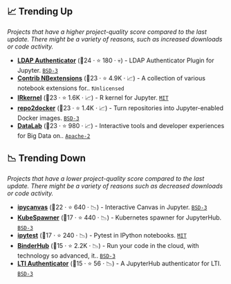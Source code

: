 ## 📈 Trending Up

_Projects that have a higher project-quality score compared to the last update. There might be a variety of reasons, such as increased downloads or code activity._

- <b><a href="https://github.com/jupyterhub/ldapauthenticator">LDAP Authenticator</a></b> (🥇24 ·  ⭐ 180 · 💀) - LDAP Authenticator Plugin for Jupyter. <code><a href="http://bit.ly/3aKzpTv">BSD-3</a></code>
- <b><a href="https://github.com/ipython-contrib/jupyter_contrib_nbextensions">Contrib NBextensions</a></b> (🥇23 ·  ⭐ 4.9K · 📈) - A collection of various notebook extensions for.. <code>❗Unlicensed</code>
- <b><a href="https://github.com/IRkernel/IRkernel">IRkernel</a></b> (🥇23 ·  ⭐ 1.6K · 📈) - R kernel for Jupyter. <code><a href="http://bit.ly/34MBwT8">MIT</a></code>
- <b><a href="https://github.com/jupyterhub/repo2docker">repo2docker</a></b> (🥈23 ·  ⭐ 1.4K · 📈) - Turn repositories into Jupyter-enabled Docker images. <code><a href="http://bit.ly/3aKzpTv">BSD-3</a></code>
- <b><a href="https://github.com/googledatalab/datalab">DataLab</a></b> (🥈23 ·  ⭐ 980 · 📈) - Interactive tools and developer experiences for Big Data on.. <code><a href="http://bit.ly/3nYMfla">Apache-2</a></code>

## 📉 Trending Down

_Projects that have a lower project-quality score compared to the last update. There might be a variety of reasons such as decreased downloads or code activity._

- <b><a href="https://github.com/martinRenou/ipycanvas">ipycanvas</a></b> (🥈22 ·  ⭐ 640 · 📉) - Interactive Canvas in Jupyter. <code><a href="http://bit.ly/3aKzpTv">BSD-3</a></code>
- <b><a href="https://github.com/jupyterhub/kubespawner">KubeSpawner</a></b> (🥈17 ·  ⭐ 440 · 📉) - Kubernetes spawner for JupyterHub. <code><a href="http://bit.ly/3aKzpTv">BSD-3</a></code>
- <b><a href="https://github.com/chmp/ipytest">ipytest</a></b> (🥉17 ·  ⭐ 240 · 📉) - Pytest in IPython notebooks. <code><a href="http://bit.ly/34MBwT8">MIT</a></code>
- <b><a href="https://github.com/jupyterhub/binderhub">BinderHub</a></b> (🥉15 ·  ⭐ 2.2K · 📉) - Run your code in the cloud, with technology so advanced, it.. <code><a href="http://bit.ly/3aKzpTv">BSD-3</a></code>
- <b><a href="https://github.com/jupyterhub/ltiauthenticator">LTI Authenticator</a></b> (🥈15 ·  ⭐ 56 · 📉) - A JupyterHub authenticator for LTI. <code><a href="http://bit.ly/3aKzpTv">BSD-3</a></code>

